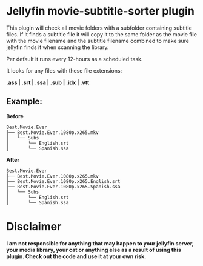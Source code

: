# Jellyfin movie-subtitle-sorter plugin

This plugin will check all movie folders with a subfolder containing subtitle files.
If it finds a subtitle file it will copy it to the same folder as the movie file with the movie filename and the subtitle filename combined to make sure jellyfin finds it when scanning the library.

Per default it runs every 12-hours as a scheduled task.

It looks for any files with these file extensions: 

**.ass | .srt | .ssa | .sub | .idx | .vtt**

## Example:
**Before**
```
Best.Movie.Ever
├── Best.Movie.Ever.1080p.x265.mkv
│   └── Subs
│       └── English.srt
│       └── Spanish.ssa
```

**After**
```
Best.Movie.Ever
├── Best.Movie.Ever.1080p.x265.mkv
├── Best.Movie.Ever.1080p.x265.English.srt
├── Best.Movie.Ever.1080p.x265.Spanish.ssa
│   └── Subs
│       └── English.srt
│       └── Spanish.ssa
```

# Disclaimer
**I am not responsible for anything that may happen to your jellyfin server, your media library, 
your cat or anything else as a result of using this plugin.
Check out the code and use it at your own risk.**

